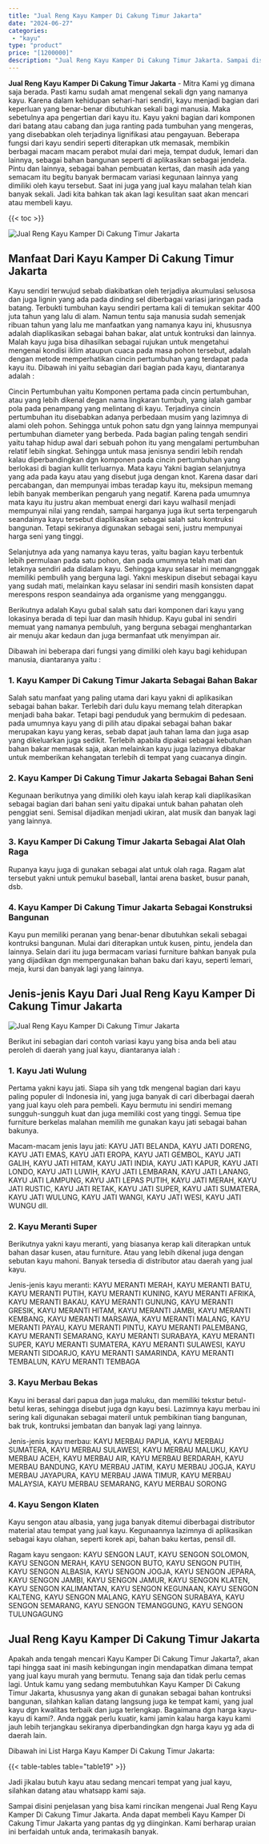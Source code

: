 ```yaml
---
title: "Jual Reng Kayu Kamper Di Cakung Timur Jakarta"
date: "2024-06-27"
categories:
 - "kayu"
type: "product"
price: "[1200000]"
description: "Jual Reng Kayu Kamper Di Cakung Timur Jakarta. Sampai disini penjelasan yang bisa kami rincikan mengenai Jual Reng Kayu Kamper Di Cakung Timur Jakarta. Anda..."
---
```


**Jual Reng Kayu Kamper Di Cakung Timur Jakarta** - Mitra Kami yg dimana saja berada. Pasti kamu sudah amat mengenal sekali dgn yang namanya kayu. Karena dalam kehidupan sehari-hari sendiri, kayu menjadi bagian dari keperluan yang benar-benar dibutuhkan sekali bagi manusia. Maka sebetulnya apa pengertian dari kayu itu. Kayu yakni bagian dari komponen dari batang atau cabang dan juga ranting pada tumbuhan yang mengeras, yang disebabkan oleh terjadinya lignifikasi atau pengayuan. Beberapa fungsi dari kayu sendiri seperti diterapkan utk memasak, membikin berbagai macam macam perabot mulai dari meja, tempat duduk, lemari dan lainnya, sebagai bahan bangunan seperti di aplikasikan sebagai jendela. Pintu dan lainnya, sebagai bahan pembuatan kertas, dan masih ada yang semacam itu begitu banyak bermacam variasi kegunaan lainnya yang dimiliki oleh kayu tersebut. Saat ini juga yang jual kayu malahan telah kian banyak sekali. Jadi kita bahkan tak akan lagi kesulitan saat akan mencari atau membeli kayu.

{{< toc >}}

![Jual Reng Kayu Kamper Di Cakung Timur Jakarta](/images/kayu/kayu-2.jpg)

## Manfaat Dari Kayu Kamper Di Cakung Timur Jakarta

Kayu sendiri terwujud sebab diakibatkan oleh terjadiya akumulasi selusosa dan juga lignin yang ada pada dinding sel diberbagai variasi jaringan pada batang. Terbukti tumbuhan kayu sendiri pertama kali di temukan sekitar 400 juta tahun yang lalu di alam. Namun tentu saja manusia sudah semenjak ribuan tahun yang lalu me manfaatkan yang namanya kayu ini, khususnya adalah diaplikasikan sebagai bahan bakar, alat untuk kontruksi dan lainnya. Malah kayu juga bisa dihasilkan sebagai rujukan untuk mengetahui mengenai kondisi iklim ataupun cuaca pada masa pohon tersebut, adalah dengan metode memperhatikan cincin pertumbuhan yang terdapat pada kayu itu. Dibawah ini yaitu sebagian dari bagian pada kayu, diantaranya adalah :

Cincin Pertumbuhan yaitu Komponen pertama pada cincin pertumbuhan, atau yang lebih dikenal degan nama lingkaran tumbuh, yang ialah gambar pola pada penampang yang melintang di kayu. Terjadinya cincin pertumbuhan itu disebabkan adanya perbedaan musim yang lazimnya di alami oleh pohon. Sehingga untuk pohon satu dgn yang lainnya mempunyai pertumbuhan diameter yang berbeda. Pada bagian paling tengah sendiri yaitu tahap hidup awal dari sebuah pohon itu yang mengalami pertumbuhan relatif lebih singkat. Sehingga untuk masa jenisnya sendiri lebih rendah kalau diperbandingkan dgn komponen pada cincin pertumbuhan yang berlokasi di bagian kullit terluarnya. Mata kayu Yakni bagian selanjutnya yang ada pada kayu atau yang disebut juga dengan knot. Karena dasar dari percabangan, dan mempunyai imbas teradap kayu itu, meksipun memang lebih banyak memberikan pengaruh yang negatif. Karena pada umumnya mata kayu itu justru akan membuat energi dari kayu walhasil menjadi mempunyai nilai yang rendah, sampai harganya juga ikut serta terpengaruh seandainya kayu tersebut diaplikasikan sebagai salah satu kontruksi bangunan. Tetapi sekiranya digunakan sebagai seni, justru mempunyai harga seni yang tinggi.

Selanjutnya ada yang namanya kayu teras, yaitu bagian kayu terbentuk lebih permulaan pada satu pohon, dan pada umumnya telah mati dan letaknya sendiri ada didalam kayu. Sehingga kayu selasar ini memangnggak memiliki pembulih yang berguna lagi. Yakni meskipun disebut sebagai kayu yang sudah mati, melainkan kayu selasar ini sendiri masih konsisten dapat merespons respon seandainya ada organisme yang mengganggu.

Berikutnya adalah Kayu gubal salah satu dari komponen dari kayu yang lokasinya berada di tepi luar dan masih hhidup. Kayu gubal ini sendiri memuat yang namanya pembuluh, yang berguna sebagai menghantarkan air menuju akar kedaun dan juga bermanfaat utk menyimpan air.

Dibawah ini beberapa dari fungsi yang dimiliki oleh kayu bagi kehidupan manusia, diantaranya yaitu :

### 1\. Kayu Kamper Di Cakung Timur Jakarta Sebagai Bahan Bakar

Salah satu manfaat yang paling utama dari kayu yakni di aplikasikan sebagai bahan bakar. Terlebih dari dulu kayu memang telah diterapkan menjadi baha bakar. Tetapi bagi penduduk yang bermukim di pedesaan. pada umumnya kayu yang di pilih atau dipakai sebagai bahan bakar merupakan kayu yang keras, sebab dapat jauh tahan lama dan juga asap yang dikeluarkan juga sedikit. Terlebih apabila dipakai sebagai kebutuhan bahan bakar memasak saja, akan melainkan kayu juga lazimnya dibakar untuk memberikan kehangatan terlebih di tempat yang cuacanya dingin.

### 2\. Kayu Kamper Di Cakung Timur Jakarta Sebagai Bahan Seni

Kegunaan berikutnya yang dimiliki oleh kayu ialah kerap kali diaplikasikan sebagai bagian dari bahan seni yaitu dipakai untuk bahan pahatan oleh penggiat seni. Semisal dijadikan menjadi ukiran, alat musik dan banyak lagi yang lainnya.

### 3\. Kayu Kamper Di Cakung Timur Jakarta Sebagai Alat Olah Raga

Rupanya kayu juga di gunakan sebagai alat untuk olah raga. Ragam alat tersebut yakni untuk pemukul baseball, lantai arena basket, busur panah, dsb.

### 4\. Kayu Kamper Di Cakung Timur Jakarta Sebagai Konstruksi Bangunan

Kayu pun memiliki peranan yang benar-benar dibutuhkan sekali sebagai kontruksi bangunan. Mulai dari diterapkan untuk kusen, pintu, jendela dan lainnya. Selain dari itu juga bermacam variasi furniture bahkan banyak pula yang dijadikan dgn mempergunakan bahan baku dari kayu, seperti lemari, meja, kursi dan banyak lagi yang lainnya.

## Jenis-jenis Kayu Dari Jual Reng Kayu Kamper Di Cakung Timur Jakarta

![Jual Reng Kayu Kamper Di Cakung Timur Jakarta](/images/kayu/kayu21.jpg)

Berikut ini sebagian dari contoh variasi kayu yang bisa anda beli atau peroleh di daerah yang jual kayu, diantaranya ialah :

### 1\. Kayu Jati Wulung

Pertama yakni kayu jati. Siapa sih yang tdk mengenal bagian dari kayu paling populer di Indonesia ini, yang juga banyak di cari diberbagai daerah yang jual kayu oleh para pembeli. Kayu bermutu ini sendiri memang sungguh-sungguh kuat dan juga memiliki cost yang tinggi. Semua tipe furniture berkelas malahan memilih me gunakan kayu jati sebagai bahan bakunya.

Macam-macam jenis layu jati: KAYU JATI BELANDA, KAYU JATI DORENG, KAYU JATI EMAS, KAYU JATI EROPA, KAYU JATI GEMBOL, KAYU JATI GALIH, KAYU JATI HITAM, KAYU JATI INDIA, KAYU JATI KAPUR, KAYU JATI LONDO, KAYU JATI LUWIH, KAYU JATI LEMBARAN, KAYU JATI LANANG, KAYU JATI LAMPUNG, KAYU JATI LEPAS PUTIH, KAYU JATI MERAH, KAYU JATI RUSTIC, KAYU JATI RETAK, KAYU JATI SUPER, KAYU JATI SUMATERA, KAYU JATI WULUNG, KAYU JATI WANGI, KAYU JATI WESI, KAYU JATI WUNGU dll.

### 2\. Kayu Meranti Super

Berikutnya yakni kayu meranti, yang biasanya kerap kali diterapkan untuk bahan dasar kusen, atau furniture. Atau yang lebih dikenal juga dengan sebutan kayu mahoni. Banyak tersedia di distributor atau daerah yang jual kayu.

Jenis-jenis kayu meranti: KAYU MERANTI MERAH, KAYU MERANTI BATU, KAYU MERANTI PUTIH, KAYU MERANTI KUNING, KAYU MERANTI AFRIKA, KAYU MERANTI BAKAU, KAYU MERANTI GUNUNG, KAYU MERANTI GRESIK, KAYU MERANTI HITAM, KAYU MERANTI JAMBI, KAYU MERANTI KEMBANG, KAYU MERANTI MARSAWA, KAYU MERANTI MALANG, KAYU MERANTI PAYAU, KAYU MERANTI PINTU, KAYU MERANTI PALEMBANG, KAYU MERANTI SEMARANG, KAYU MERANTI SURABAYA, KAYU MERANTI SUPER, KAYU MERANTI SUMATERA, KAYU MERANTI SULAWESI, KAYU MERANTI SIDOARJO, KAYU MERANTI SAMARINDA, KAYU MERANTI TEMBALUN, KAYU MERANTI TEMBAGA

### 3\. Kayu Merbau Bekas

Kayu ini berasal dari papua dan juga maluku, dan memiliki tekstur betul-betul keras, sehingga disebut juga dgn kayu besi. Lazimnya kayu merbau ini sering kali digunakan sebagai materil untuk pembikinan tiang bangunan, bak truk, kontruksi jembatan dan banyak lagi yang lainnya.

Jenis-jenis kayu merbau: KAYU MERBAU PAPUA, KAYU MERBAU SUMATERA, KAYU MERBAU SULAWESI, KAYU MERBAU MALUKU, KAYU MERBAU ACEH, KAYU MERBAU AIR, KAYU MERBAU BERDARAH, KAYU MERBAU BANDUNG, KAYU MERBAU JATIM, KAYU MERBAU JOGJA, KAYU MERBAU JAYAPURA, KAYU MERBAU JAWA TIMUR, KAYU MERBAU MALAYSIA, KAYU MERBAU SEMARANG, KAYU MERBAU SORONG

### 4\. Kayu Sengon Klaten

Kayu sengon atau albasia, yang juga banyak ditemui diberbagai distributor material atau tempat yang jual kayu. Kegunaannya lazimnya di aplikasikan sebagai kayu olahan, seperti korek api, bahan baku kertas, pensil dll.

Ragam kayu sengaon: KAYU SENGON LAUT, KAYU SENGON SOLOMON, KAYU SENGON MERAH, KAYU SENGON BUTO, KAYU SENGON PUTIH, KAYU SENGON ALBASIA, KAYU SENGON JOGJA, KAYU SENGON JEPARA, KAYU SENGON JAMBI, KAYU SENGON JAMUR, KAYU SENGON KLATEN, KAYU SENGON KALIMANTAN, KAYU SENGON KEGUNAAN, KAYU SENGON KALTENG, KAYU SENGON MALANG, KAYU SENGON SURABAYA, KAYU SENGON SEMARANG, KAYU SENGON TEMANGGUNG, KAYU SENGON TULUNGAGUNG

## Jual Reng Kayu Kamper Di Cakung Timur Jakarta

Apakah anda tengah mencari Kayu Kamper Di Cakung Timur Jakarta?, akan tapi hingga saat ini masih kebingungan ingin mendapatkan dimana tempat yang jual kayu murah yang bermutu. Tenang saja dan tidak perlu cemas lagi. Untuk kamu yang sedang membutuhkan Kayu Kamper Di Cakung Timur Jakarta, khususnya yang akan di gunakan sebagai bahan kontruksi bangunan, silahkan kalian datang langsung juga ke tempat kami, yang jual kayu dgn kwalitas terbaik dan juga terlengkap. Bagaimana dgn harga kayu-kayu di kami?. Anda nggak perlu kuatir, kami jamin kalau harga kayu kami jauh lebih terjangkau sekiranya diperbandingkan dgn harga kayu yg ada di daerah lain.

Dibawah ini List Harga Kayu Kamper Di Cakung Timur Jakarta:

{{< table-tables table="table19" >}}

Jadi jikalau butuh kayu atau sedang mencari tempat yang jual kayu, silahkan datang atau whatsapp kami saja.

Sampai disini penjelasan yang bisa kami rincikan mengenai Jual Reng Kayu Kamper Di Cakung Timur Jakarta. Anda dapat membeli Kayu Kamper Di Cakung Timur Jakarta yang pantas dg yg diinginkan. Kami berharap uraian ini berfaidah untuk anda, terimakasih banyak.
